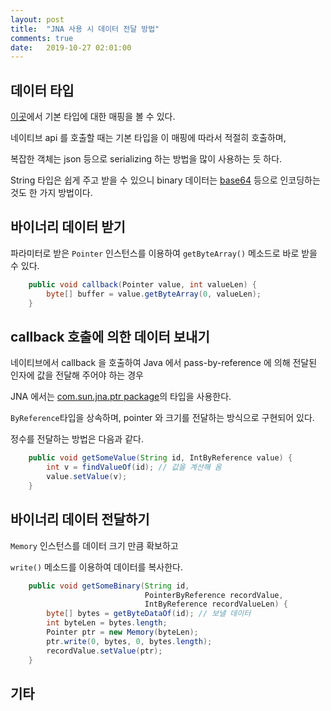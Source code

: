 ```yaml
---
layout: post
title:  "JNA 사용 시 데이터 전달 방법"
comments: true
date:   2019-10-27 02:01:00
---
```


## 데이터 타입

[이곳](https://github.com/java-native-access/jna/blob/master/www/Mappings.md)에서 기본 타입에 대한 매핑을 볼 수 있다.

네이티브 api 를 호출할 때는 기본 타입을 이 매핑에 따라서 적절히 호출하며,

복잡한 객체는 json 등으로 serializing 하는 방법을 많이 사용하는 듯 하다.

String 타입은 쉽게 주고 받을 수 있으니 binary 데이터는 [base64](https://en.wikipedia.org/wiki/Base64) 등으로 인코딩하는 것도 한 가지 방법이다.


## 바이너리 데이터 받기


파라미터로 받은 `Pointer` 인스턴스를 이용하여 `getByteArray()` 메소드로 바로 받을 수 있다.

```java
    public void callback(Pointer value, int valueLen) {
        byte[] buffer = value.getByteArray(0, valueLen);
    }
```

## callback 호출에 의한 데이터 보내기

네이티브에서 callback 을 호출하여 Java 에서 pass-by-reference 에 의해 전달된 인자에 값을 전달해 주어야 하는 경우

JNA 에서는 [com.sun.jna.ptr package](https://github.com/java-native-access/jna/tree/master/src/com/sun/jna/ptr)의 타입을 사용한다.

`ByReference`타입을 상속하며, pointer 와 크기를 전달하는 방식으로 구현되어 있다.

정수를 전달하는 방법은 다음과 같다.

```java
    public void getSomeValue(String id, IntByReference value) {
        int v = findValueOf(id); // 값을 계산해 옴
        value.setValue(v);
    }
```

## 바이너리 데이터 전달하기

`Memory` 인스턴스를 데이터 크기 만큼 확보하고

`write()` 메소드를 이용하여 데이터를 복사한다.

```java
    public void getSomeBinary(String id,
                              PointerByReference recordValue,
                              IntByReference recordValueLen) {
        byte[] bytes = getByteDataOf(id); // 보낼 데이터 
        int byteLen = bytes.length;
        Pointer ptr = new Memory(byteLen);
        ptr.write(0, bytes, 0, bytes.length);
        recordValue.setValue(ptr);
    }
```



## 기타
